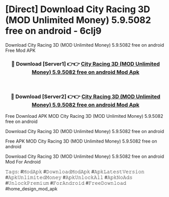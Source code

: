 # [Direct] Download City Racing 3D (MOD Unlimited Money) 5.9.5082 free on android - 6clj9
Download City Racing 3D (MOD Unlimited Money) 5.9.5082 free on android Free Mod APK

<div align="center">
<h3>🔴 Download [Server1] 👉👉 <a href="https://apk-comot.site?title=City_Racing_3D_(MOD_Unlimited_Money)_5.9.5082_free_on_android">City Racing 3D (MOD Unlimited Money) 5.9.5082 free on android Mod Apk</a></h3><br>

<h3>🔴 Download [Server2] 👉👉 <a href="https://apk-comot.site?title=City_Racing_3D_(MOD_Unlimited_Money)_5.9.5082_free_on_android">City Racing 3D (MOD Unlimited Money) 5.9.5082 free on android Mod Apk</a></h3>
</div>


Free Download APK MOD City Racing 3D (MOD Unlimited Money) 5.9.5082 free on android

Download City Racing 3D (MOD Unlimited Money) 5.9.5082 free on android 

Free APK MOD City Racing 3D (MOD Unlimited Money) 5.9.5082 free on android 

Download City Racing 3D (MOD Unlimited Money) 5.9.5082 free on android Mod For Android

𝚃𝚊𝚐𝚜: #𝙼𝚘𝚍𝙰𝚙𝚔 #𝙳𝚘𝚠𝚗𝚕𝚘𝚊𝚍𝙼𝚘𝚍𝙰𝚙𝚔 #𝙰𝚙𝚔𝙻𝚊𝚝𝚎𝚜𝚝𝚅𝚎𝚛𝚜𝚒𝚘𝚗 #𝙰𝚙𝚔𝚄𝚗𝚕𝚒𝚖𝚒𝚝𝚎𝚍𝙼𝚘𝚗𝚎𝚢 #𝙰𝚙𝚔𝚄𝚗𝚕𝚘𝚌𝚔𝙰𝚕𝚕 #𝙰𝚙𝚔𝙽𝚘𝙰𝚍𝚜 #𝚄𝚗𝚕𝚘𝚌𝚔𝙿𝚛𝚎𝚖𝚒𝚞𝚖 #𝙵𝚘𝚛𝙰𝚗𝚍𝚛𝚘𝚒𝚍 #𝙵𝚛𝚎𝚎𝙳𝚘𝚠𝚗𝚕𝚘𝚊𝚍 #home_design_mod_apk
